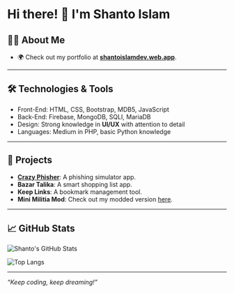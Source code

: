 # Hi there! 👋 I'm Shanto Islam

## 👨‍💻 About Me

- 🌍 Check out my portfolio at **[shantoislamdev.web.app](https://shantoislamdev.web.app)**.

---

## 🛠️ Technologies & Tools
- Front-End: HTML, CSS, Bootstrap, MDB5, JavaScript
- Back-End: Firebase, MongoDB, SQLI, MariaDB
- Design: Strong knowledge in **UI/UX** with attention to detail
- Languages: Medium in PHP, basic Python knowledge

---

## 🚀 Projects

- **[Crazy Phisher](https://crazyphisher.web.app)**: A phishing simulator app.
- **Bazar Talika**: A smart shopping list app.
- **Keep Links**: A bookmark management tool.
- **Mini Militia Mod**: Check out my modded version [here](https://shantoislamwdev.web.app/).

---

## 📈 GitHub Stats

![Shanto's GitHub Stats](https://github-readme-stats.vercel.app/api?username=Shanto-slam&show_icons=true&theme=radical)

![Top Langs](https://github-readme-stats.vercel.app/api/top-langs/?username=Shanto-slam&layout=compact&theme=radical)

---

*“Keep coding, keep dreaming!”*
